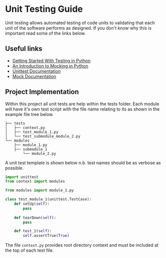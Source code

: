 # Unit Testing Guide
Unit testing allows automated testing of code units to validating that each unit of the software performs as designed. If you don't know why this is important read some of the links below.

## Useful links
- [Getting Started With Testing in Python](https://realpython.com/python-testing/)
- [An Introduction to Mocking in Python](https://www.toptal.com/python/an-introduction-to-mocking-in-python)
- [Unittest Documentation](https://docs.python.org/3/library/unittest.html)
- [Mock Documentation](https://docs.python.org/3/library/unittest.mock.html)

## Project Implementation
Within this project all unit tests are help within the tests folder. Each module will have it's own test script with the file name relating to its as shown in the example file tree below.
```
├── tests
│   ├── context.py
│   ├── test_module_1.py
│   └── test_submodule_module_2.py
└── modules
    ├── module_1.py
    ├── submodule_1
        └── module_2.py
```

A unit test template is shown below n.b. test names should be as verbose as possible. 

```python
import unittest
from context import modules

from modules import module_1.py

class test_module_1(unittest.TestCase):
    def setUp(self):
        pass
    
    def tearDown(self):
        pass

    def test_1(self):
        self.assertTrue(True)
```

The file `context.py` provides root directory context and must be included at the top of each test file.